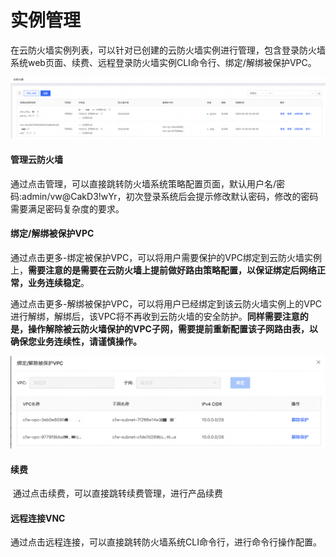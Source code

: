 # 实例管理
​		在云防火墙实例列表，可以针对已创建的云防火墙实例进行管理，包含登录防火墙系统web页面、续费、远程登录防火墙实例CLI命令行、绑定/解绑被保护VPC。

![](../../../../image/CFW/CFW-1-4.png)

#### 管理云防火墙

​		通过点击管理，可以直接跳转防火墙系统策略配置页面，默认用户名/密码:admin/vw@CakD3!wYr，初次登录系统后会提示修改默认密码，修改的密码需要满足密码复杂度的要求。

#### 绑定/解绑被保护VPC

​		通过点击更多-绑定被保护VPC，可以将用户需要保护的VPC绑定到云防火墙实例上，**需要注意的是需要在云防火墙上提前做好路由策略配置，以保证绑定后网络正常，业务连续稳定**。

​		通过点击更多-解绑被保护VPC，可以将用户已经绑定到该云防火墙实例上的VPC进行解绑，解绑后，该VPC将不再收到云防火墙的安全防护。**同样需要注意的是，操作解除被云防火墙保护的VPC子网，需要提前重新配置该子网路由表，以确保您业务连续性，请谨慎操作。**

![](../../../../image/CFW/CFW-1-8.png)			

#### 续费

​		通过点击续费，可以直接跳转续费管理，进行产品续费

#### 远程连接VNC

​		通过点击远程连接，可以直接跳转防火墙系统CLI命令行，进行命令行操作配置。
